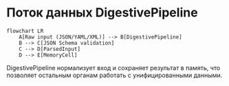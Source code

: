 <!-- neira:meta
id: NEI-20250904-120800-digestive-diagram
intent: docs
summary: Добавлена диаграмма потока данных DigestivePipeline.
-->

# Поток данных DigestivePipeline

```mermaid
flowchart LR
    A[Raw input (JSON/YAML/XML)] --> B[DigestivePipeline]
    B --> C[JSON Schema validation]
    C --> D[ParsedInput]
    D --> E[MemoryCell]
```

DigestivePipeline нормализует вход и сохраняет результат в память, что позволяет
остальным органам работать с унифицированными данными.
